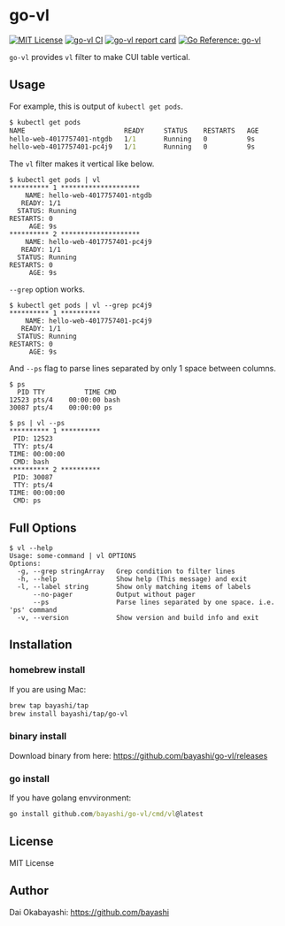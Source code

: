 # go-vl

<a href="https://github.com/bayashi/go-vl/blob/main/LICENSE" title="go-vl License"><img src="https://img.shields.io/badge/LICENSE-MIT-GREEN.png" alt="MIT License"></a>
<a href="https://github.com/bayashi/go-vl/actions" title="go-vl CI"><img src="https://github.com/bayashi/go-vl/workflows/main/badge.svg" alt="go-vl CI"></a>
<a href="https://goreportcard.com/report/github.com/bayashi/go-vl" title="go-vl report card" target="_blank"><img src="https://goreportcard.com/badge/github.com/bayashi/go-vl" alt="go-vl report card"></a>
<a href="https://pkg.go.dev/github.com/bayashi/go-vl" title="Go go-vl package reference" target="_blank"><img src="https://pkg.go.dev/badge/github.com/bayashi/go-vl.svg" alt="Go Reference: go-vl"></a>

`go-vl` provides `vl` filter to make CUI table vertical.

## Usage

For example, this is output of `kubectl get pods`.

```cmd
$ kubectl get pods
NAME                         READY     STATUS    RESTARTS   AGE
hello-web-4017757401-ntgdb   1/1       Running   0          9s
hello-web-4017757401-pc4j9   1/1       Running   0          9s
```

The `vl` filter makes it vertical like below.

```
$ kubectl get pods | vl
********** 1 ********************
    NAME: hello-web-4017757401-ntgdb
   READY: 1/1
  STATUS: Running
RESTARTS: 0
     AGE: 9s
********** 2 ********************
    NAME: hello-web-4017757401-pc4j9
   READY: 1/1
  STATUS: Running
RESTARTS: 0
     AGE: 9s
```

`--grep` option works.

```
$ kubectl get pods | vl --grep pc4j9
********** 1 **********
    NAME: hello-web-4017757401-pc4j9
   READY: 1/1
  STATUS: Running
RESTARTS: 0
     AGE: 9s
```

And `--ps` flag to parse lines separated by only 1 space between columns.

```
$ ps
  PID TTY          TIME CMD
12523 pts/4    00:00:00 bash
30087 pts/4    00:00:00 ps

$ ps | vl --ps
********** 1 **********
 PID: 12523
 TTY: pts/4
TIME: 00:00:00
 CMD: bash
********** 2 **********
 PID: 30087
 TTY: pts/4
TIME: 00:00:00
 CMD: ps
```

## Full Options

```
$ vl --help
Usage: some-command | vl OPTIONS
Options:
  -g, --grep stringArray   Grep condition to filter lines
  -h, --help               Show help (This message) and exit
  -l, --label string       Show only matching items of labels
      --no-pager           Output without pager
      --ps                 Parse lines separated by one space. i.e. 'ps' command
  -v, --version            Show version and build info and exit
```

## Installation

### homebrew install

If you are using Mac:

```sh
brew tap bayashi/tap
brew install bayashi/tap/go-vl
```

### binary install

Download binary from here: https://github.com/bayashi/go-vl/releases

### go install

If you have golang envvironment:

```cmd
go install github.com/bayashi/go-vl/cmd/vl@latest
```

## License

MIT License

## Author

Dai Okabayashi: https://github.com/bayashi
